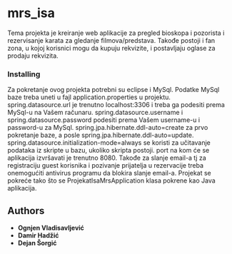 # mrs_isa

Tema projekta je kreiranje web aplikacije za pregled bioskopa i pozorista i rezervisanje karata za gledanje filmova/predstava. Takođe postoji i fan zona, u kojoj korisnici mogu da kupuju rekvizite, i postavljaju oglase za prodaju rekvizita.

### Installing

Za pokretanje ovog projekta potrebni su eclipse i MySql. Podatke MySql baze treba uneti u fajl application.properties u projektu.
spring.datasource.url je trenutno localhost:3306 i treba ga podesiti prema MySql-u na Vašem računaru. 
spring.datasource.username i spring.datasource.password podesiti prema Vašem username-u i password-u za MySql. 
spring.jpa.hibernate.ddl-auto=create za prvo pokretanje baze, a posle spring.jpa.hibernate.ddl-auto=update.
spring.datasource.initialization-mode=always se koristi za učitavanje podataka iz skripte u bazu, ukoliko skripta postoji.
port na kom će se aplikacija izvršavati je trenutno 8080. 
Takođe za slanje email-a tj za registraciju guest korisnika i pozivanje prijatelja u rezervacije treba onemogućiti antivirus programu da blokira slanje email-a. Projekat se pokreće tako što se ProjekatIsaMrsApplication klasa pokrene kao Java aplikacija.

## Authors

* **Ognjen Vladisavljević**
* **Damir Hadžić**
* **Dejan Šorgić**
